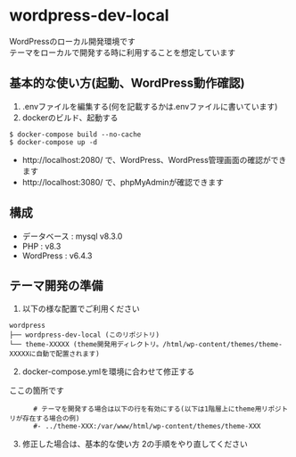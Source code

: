 # wordpress-dev-local
WordPressのローカル開発環境です  
テーマをローカルで開発する時に利用することを想定しています

## 基本的な使い方(起動、WordPress動作確認)

1. .envファイルを編集する(何を記載するかは.envファイルに書いています)
2. dockerのビルド、起動する

```
$ docker-compose build --no-cache
$ docker-compose up -d
```

* http://localhost:2080/ で、WordPress、WordPress管理画面の確認ができます
* http://localhost:3080/ で、phpMyAdminが確認できます

## 構成

* データベース : mysql v8.3.0
* PHP : v8.3
* WordPress : v6.4.3

## テーマ開発の準備

1. 以下の様な配置でご利用ください

```
wordpress
├── wordpress-dev-local (このリポジトリ)
└── theme-XXXXX (theme開発用ディレクトリ。/html/wp-content/themes/theme-XXXXXに自動で配置されます)
```

2. docker-compose.ymlを環境に合わせて修正する

ここの箇所です

```
      # テーマを開発する場合は以下の行を有効にする(以下は1階層上にtheme用リポジトリが存在する場合の例)
      #- ../theme-XXX:/var/www/html/wp-content/themes/theme-XXX
```

3. 修正した場合は、基本的な使い方 2の手順をやり直してください
